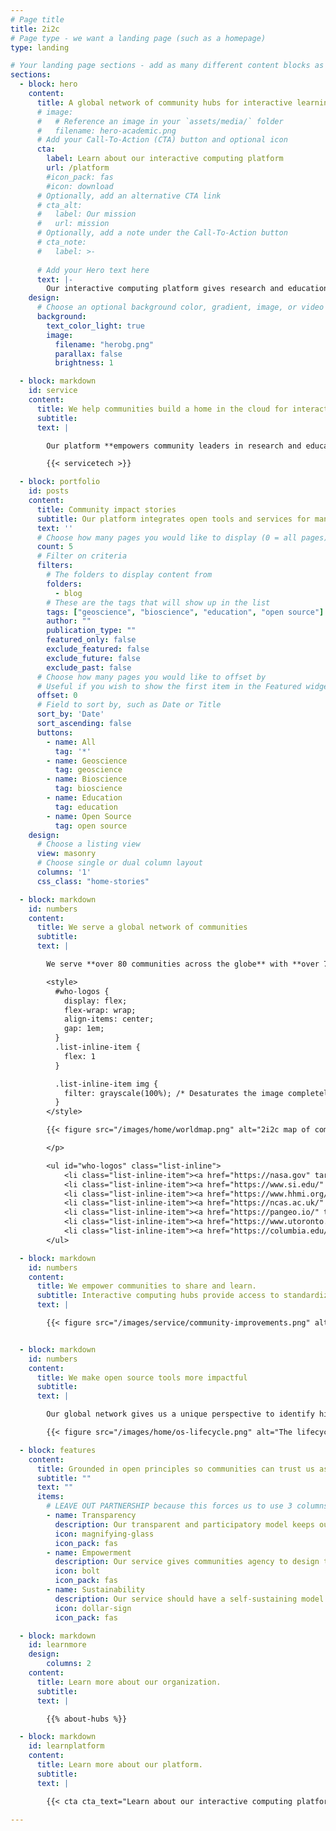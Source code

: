 ```yaml
---
# Page title
title: 2i2c
# Page type - we want a landing page (such as a homepage)
type: landing

# Your landing page sections - add as many different content blocks as you like
sections:
  - block: hero
    content:
      title: A global network of community hubs for interactive learning and discovery
      # image:
      #   # Reference an image in your `assets/media/` folder
      #   filename: hero-academic.png
      # Add your Call-To-Action (CTA) button and optional icon
      cta:
        label: Learn about our interactive computing platform
        url: /platform
        #icon_pack: fas
        #icon: download
      # Optionally, add an alternative CTA link
      # cta_alt:
      #   label: Our mission
      #   url: mission
      # Optionally, add a note under the Call-To-Action button
      # cta_note:
      #   label: >-
                  
      # Add your Hero text here
      text: |-
        Our interactive computing platform gives research and education communities a digital home to create and share knowledge with a global network of communities to learn from.
    design:
      # Choose an optional background color, gradient, image, or video
      background:
        text_color_light: true
        image:
          filename: "herobg.png"
          parallax: false
          brightness: 1

  - block: markdown
    id: service
    content:
      title: We help communities build a home in the cloud for interactive computing
      subtitle: 
      text: |

        Our platform **empowers community leaders in research and education to design a hub** for their community to create and share knowledge. We do so by bringing together open tools, services, data, and infrastructure.

        {{< servicetech >}}

  - block: portfolio
    id: posts
    content:
      title: Community impact stories
      subtitle: Our platform integrates open tools and services for many communities in research and education. Below are some stories of impact from our community partners.
      text: ''
      # Choose how many pages you would like to display (0 = all pages)
      count: 5
      # Filter on criteria
      filters:
        # The folders to display content from
        folders:
          - blog
        # These are the tags that will show up in the list
        tags: ["geoscience", "bioscience", "education", "open source"]
        author: ""
        publication_type: ""
        featured_only: false
        exclude_featured: false
        exclude_future: false
        exclude_past: false
      # Choose how many pages you would like to offset by
      # Useful if you wish to show the first item in the Featured widget
      offset: 0
      # Field to sort by, such as Date or Title
      sort_by: 'Date'
      sort_ascending: false
      buttons:
        - name: All
          tag: '*'
        - name: Geoscience
          tag: geoscience
        - name: Bioscience
          tag: bioscience
        - name: Education
          tag: education
        - name: Open Source
          tag: open source
    design:
      # Choose a listing view
      view: masonry
      # Choose single or dual column layout
      columns: '1'
      css_class: "home-stories"

  - block: markdown
    id: numbers
    content:
      title: We serve a global network of communities
      subtitle: 
      text: |

        We serve **over 80 communities across the globe** with **over 7000 active users** that are dedicated to creating and sharing knowledge.

        <style>
          #who-logos {
            display: flex;
            flex-wrap: wrap;
            align-items: center;
            gap: 1em;
          }
          .list-inline-item {
            flex: 1
          }

          .list-inline-item img {
            filter: grayscale(100%); /* Desaturates the image completely */
          }
        </style>

        {{< figure src="/images/home/worldmap.png" alt="2i2c map of communities" caption="A map of the rough location of communities with currently active hubs. Updated as of July 2024, [see our interactive map](https://2i2c.org/kpis/cloud/#map-of-hubs) for the latest data.">}}

        </p>

        <ul id="who-logos" class="list-inline">
            <li class="list-inline-item"><a href="https://nasa.gov" target="_blank"><img src="/images/logos/community/nasa.svg" alt="Nasa logo"></a></li>
            <li class="list-inline-item"><a href="https://www.si.edu/" target="_blank"><img src="/images/logos/community/smithsonian.svg" alt="Smithsonian logo"></a></li>
            <li class="list-inline-item"><a href="https://www.hhmi.org/" target="_blank"><img src="/images/logos/community/howard-hughes-medical-institute.svg" alt="Howard Hughes Medical Institute logo"></a></li>
            <li class="list-inline-item"><a href="https://ncas.ac.uk/" target="_blank"><img src="/images/logos/community/ncas.png" alt="NCAS logo"></a></li>
            <li class="list-inline-item"><a href="https://pangeo.io/" target="_blank"><img src="/images/logos/community/pangeo.svg" alt="Pangeo logo"></a></li>
            <li class="list-inline-item"><a href="https://www.utoronto.ca/" target="_blank"><img src="/images/logos/community/university-of-toronto.svg" alt="University of toronto logo"></a></li>
            <li class="list-inline-item"><a href="https://columbia.edu/" target="_blank"><img src="/images/logos/community/columbia-university.png" alt="Columbia University logo"></a></li>
        </ul>

  - block: markdown
    id: numbers
    content:
      title: We empower communities to share and learn.
      subtitle: Interactive computing hubs provide access to standardized workflows that make it easier for community members to teach and share with one another, and to enhance their work together.
      text: |

        {{< figure src="/images/service/community-improvements.png" alt="How communities improve with shared infrastructure.">}}


  - block: markdown
    id: numbers
    content:
      title: We make open source tools more impactful
      subtitle: 
      text: |

        Our global network gives us a unique perspective to identify high-impact improvements to open source tools. We collaborate with open source communities to make upstream enhancements, and re-deploy the improved tools to the communities in our network.

        {{< figure src="/images/home/os-lifecycle.png" alt="The lifecycle of upstream development">}}

  - block: features
    content:
      title: Grounded in open principles so communities can trust us as stewards of critical scientific workflows.
      subtitle: ""
      text: ""
      items:
        # LEAVE OUT PARTNERSHIP because this forces us to use 3 columns
        - name: Transparency
          description: Our transparent and participatory model keeps our incentives aligned with community needs.
          icon: magnifying-glass
          icon_pack: fas
        - name: Empowerment
          description: Our service gives communities agency to design the service they need, and to manage it without 2i2c if they wish.
          icon: bolt
          icon_pack: fas
        - name: Sustainability
          description: Our service should have a self-sustaining model that ensures continuity, growth, and funder independence.
          icon: dollar-sign
          icon_pack: fas

  - block: markdown
    id: learnmore
    design:
        columns: 2
    content:
      title: Learn more about our organization.
      subtitle: 
      text: |

        {{% about-hubs %}}

  - block: markdown
    id: learnplatform
    content:
      title: Learn more about our platform.
      subtitle: 
      text: |

        {{< cta cta_text="Learn about our interactive computing platform" cta_link="/platform" cta_new_tab="false" >}}

---
```


